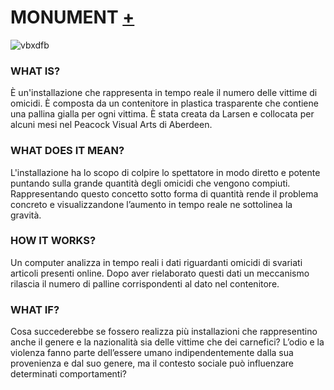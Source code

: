 # MONUMENT [+](http://classic.rhizome.org/profile/caleblarsen/)
![vbxdfb](https://user-images.githubusercontent.com/79698027/122649667-24713880-d12f-11eb-86a3-7223d9fdd475.jpg)

### WHAT IS?  
È un'installazione che rappresenta in tempo reale il numero delle vittime di omicidi. È composta da un contenitore in plastica trasparente che contiene una pallina gialla per ogni vittima.
È stata creata da Larsen e collocata per alcuni mesi nel Peacock Visual Arts di Aberdeen.

### WHAT DOES IT MEAN?   
L'installazione ha lo scopo di colpire lo spettatore in modo diretto e potente puntando sulla grande quantità degli omicidi che vengono compiuti. Rappresentando questo concetto sotto forma di quantità rende il problema concreto e visualizzandone l’aumento in tempo reale ne sottolinea la gravità.

### HOW IT WORKS? 
Un computer analizza in tempo reali i dati riguardanti omicidi di svariati articoli presenti online. Dopo aver rielaborato questi dati un meccanismo rilascia il numero di palline corrispondenti al dato nel contenitore.

### WHAT IF?  
Cosa succederebbe se fossero realizza più installazioni che rappresentino anche il genere e la nazionalità sia delle vittime che dei carnefici? L’odio e la violenza fanno parte dell’essere umano indipendentemente dalla sua provenienza e dal suo genere, ma il contesto sociale può influenzare determinati comportamenti?
